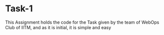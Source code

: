 # Task-1
This Assignment holds the code for the Task 
given by the team of WebOps Club of IITM, and as it is initial, it is simple and easy
